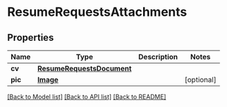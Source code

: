 # ResumeRequestsAttachments


## Properties
Name | Type | Description | Notes
------------ | ------------- | ------------- | -------------
**cv** | [**ResumeRequestsDocument**](ResumeRequestsDocument.md) |  | 
**pic** | [**Image**](Image.md) |  | [optional] 

[[Back to Model list]](../README.md#documentation-for-models) [[Back to API list]](../README.md#documentation-for-api-endpoints) [[Back to README]](../README.md)


